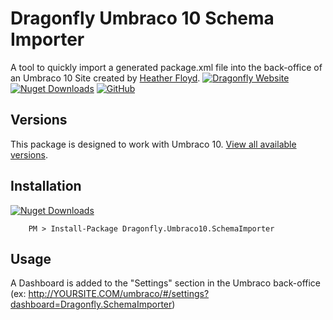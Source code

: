 # Dragonfly Umbraco 10 Schema Importer #

A tool to quickly import a generated package.xml file into the back-office of an Umbraco 10 Site created by [Heather Floyd](https://www.HeatherFloyd.com).
[![Dragonfly Website](https://img.shields.io/badge/Dragonfly-Website-A84492)](https://DragonflyLibraries.com/umbraco-packages/schema-importer/) [![Nuget Downloads](https://buildstats.info/nuget/Dragonfly.Umbraco10.SchemaImporter)](https://www.nuget.org/packages/Dragonfly.Umbraco10.SchemaImporter/) [![GitHub](https://img.shields.io/badge/GitHub-Sourcecode-blue?logo=github)](https://github.com/hfloyd/Dragonfly.Umbraco10.SchemaImporter)

## Versions ##
This package is designed to work with Umbraco 10. [View all available versions](https://DragonflyLibraries.com/umbraco-packages/schema-importer/#Versions).

## Installation ##
[![Nuget Downloads](https://buildstats.info/nuget/Dragonfly.Umbraco10.SchemaImporter)](https://www.nuget.org/packages/Dragonfly.Umbraco10.SchemaImporter/)


```
    PM > Install-Package Dragonfly.Umbraco10.SchemaImporter
```

## Usage ##
A Dashboard is added to the "Settings" section in the Umbraco back-office (ex: http://YOURSITE.COM/umbraco/#/settings?dashboard=Dragonfly.SchemaImporter)

